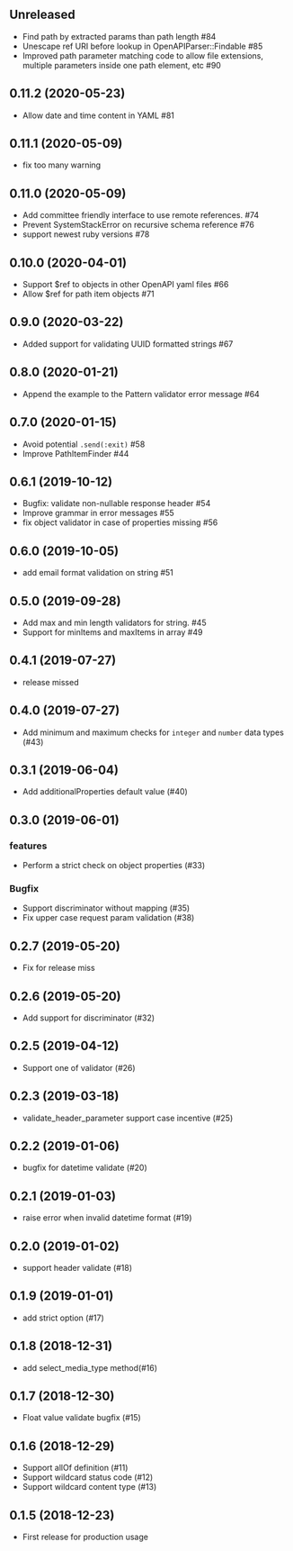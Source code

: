 ## Unreleased

* Find path by extracted params than path length #84
* Unescape ref URI before lookup in OpenAPIParser::Findable #85
* Improved path parameter matching code to allow file extensions, multiple parameters inside one path element, etc #90

## 0.11.2 (2020-05-23)
* Allow date and time content in YAML #81

## 0.11.1 (2020-05-09)
* fix too many warning

## 0.11.0 (2020-05-09)
* Add committee friendly interface to use remote references. #74
* Prevent SystemStackError on recursive schema reference #76
* support newest ruby versions #78

## 0.10.0 (2020-04-01)
* Support $ref to objects in other OpenAPI yaml files #66
* Allow $ref for path item objects #71

## 0.9.0 (2020-03-22)
* Added support for validating UUID formatted strings #67

## 0.8.0 (2020-01-21)
* Append the example to the Pattern validator error message #64

## 0.7.0 (2020-01-15)
* Avoid potential `.send(:exit)` #58
* Improve PathItemFinder #44

## 0.6.1 (2019-10-12)
* Bugfix: validate non-nullable response header #54
* Improve grammar in error messages #55
* fix object validator in case of properties missing #56

## 0.6.0 (2019-10-05)
* add email format validation on string #51

## 0.5.0 (2019-09-28)
* Add max and min length validators for string. #45
* Support for minItems and maxItems in array #49

## 0.4.1 (2019-07-27)
* release missed

## 0.4.0 (2019-07-27)
* Add minimum and maximum checks for `integer` and `number` data types (#43)

## 0.3.1 (2019-06-04)
* Add additionalProperties default value (#40)

## 0.3.0 (2019-06-01)

### features
* Perform a strict check on object properties (#33)

### Bugfix
* Support discriminator without mapping (#35)
* Fix upper case request param validation (#38)

## 0.2.7 (2019-05-20)
* Fix for release miss

## 0.2.6 (2019-05-20)
* Add support for discriminator (#32)

## 0.2.5 (2019-04-12)
* Support one of validator (#26)

## 0.2.3 (2019-03-18)
* validate_header_parameter support case incentive (#25)

## 0.2.2 (2019-01-06)
* bugfix for datetime validate (#20)

## 0.2.1 (2019-01-03)
* raise error when invalid datetime format (#19)

## 0.2.0 (2019-01-02)
* support header validate (#18)

## 0.1.9 (2019-01-01)
* add strict option (#17)

## 0.1.8 (2018-12-31)
* add select_media_type method(#16)

## 0.1.7 (2018-12-30)
* Float value validate bugfix (#15)

## 0.1.6 (2018-12-29)
* Support allOf definition (#11)
* Support wildcard status code (#12)
* Support wildcard content type (#13)

## 0.1.5 (2018-12-23)
* First release for production usage
